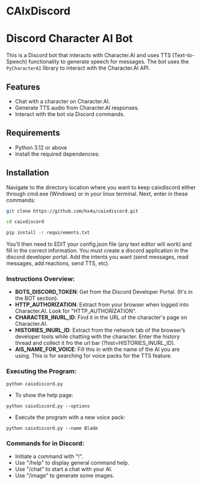 # CAIxDiscord
# Discord Character AI Bot

This is a Discord bot that interacts with Character.AI and uses TTS (Text-to-Speech) functionality to generate speech for messages. The bot uses the `PyCharacterAI` library to interact with the Character.AI API.

## Features

- Chat with a character on Character.AI.
- Generate TTS audio from Character.AI responses.
- Interact with the bot via Discord commands.

## Requirements

- Python 3.12 or above
- Install the required dependencies:

## Installation

Navigate to the directory location where you want to keep caixdiscord either through cmd.exe (Windows) or in your linux terminal.
Next, enter in these commands:
```bash
git clone https://github.com/hx4u/caixdiscord.git
```
```bash
cd caixdiscord
```
```bash
pip install -r requirements.txt
```
You'll then need to EDIT your config.json file (any text editor will work) and fill in the correct information.
You must create a discord application in the discord developer portal. Add the intents you want (send messages, read messages, add reactions, send TTS, etc).

### Instructions Overview:
- **BOTS_DISCORD_TOKEN**: Get from the Discord Developer Portal. (It's in the BOT section).
- **HTTP_AUTHORIZATION**: Extract from your browser when logged into Character.AI. Look for "HTTP_AUTHORIZATION".
- **CHARACTER_INURL_ID**: Find it in the URL of the character's page on Character.AI.
- **HISTORIES_INURL_ID**: Extract from the network tab of the browser’s developer tools while chatting with the character. Enter the history thread and collect it fro the url bar (?hist=HISTORIES_INURL_ID).
- **AIS_NAME_FOR_VOICE**: Fill this in with the name of the AI you are using. This is for searching for voice packs for the TTS feature.
  
### Executing the Program:
```
python caixdiscord.py
```
- To show the help page:
```
python caixdiscord.py --options
```
- Execute the program with a new voice pack:
```
python caixdiscord.py --name Blade
```

### Commands for in Discord:
- Initiate a command with "!".
- Use "/help" to display general command help.
- Use "/chat" to start a chat with your AI.
- Use "/image" to generate some images.
